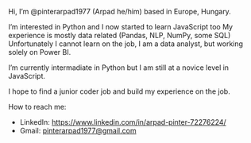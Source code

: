 Hi, I’m @pinterarpad1977 (Arpad he/him) based in Europe, Hungary.

I’m interested in Python and I now started to learn JavaScript too
My experience is mostly data related (Pandas, NLP, NumPy, some SQL)
Unfortunately I cannot learn on the job, I am a data analyst, but working solely on Power BI.
 
I’m currently intermadiate in Python but I am still at a novice level in JavaScript.

I hope to find a junior coder job and build my experience on the job.

How to reach me:
- LinkedIn: https://www.linkedin.com/in/arpad-pinter-72276224/
- Gmail: pinterarpad1977@gmail.com

<!---
pinterarpad1977/pinterarpad1977 is a ✨ special ✨ repository because its `README.md` (this file) appears on your GitHub profile.
You can click the Preview link to take a look at your changes.
--->

